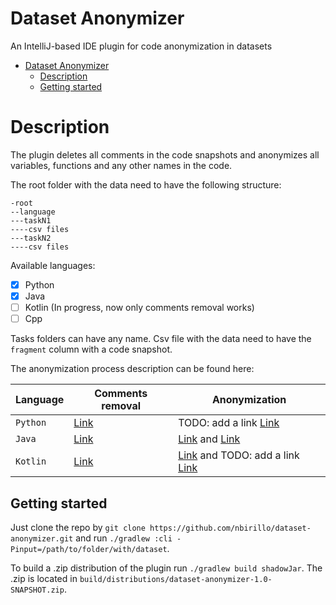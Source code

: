 # Dataset Anonymizer

An IntelliJ-based IDE plugin for code anonymization in datasets

- [Dataset Anonymizer](#dataset-anonymizer)
  - [Description](#description)
  - [Getting started](#getting-started)

# Description

The plugin deletes all comments in the code snapshots and anonymizes all variables, functions and any other names in the code.

The root folder with the data need to have the following structure:

```
-root
--language
---taskN1
----csv files
---taskN2
----csv files
```

Available languages:

- [x] Python
- [x] Java
- [ ] Kotlin (In progress, now only comments removal works)
- [ ] Cpp

Tasks folders can have any name. Csv file with the data need to have the `fragment` column with a code snapshot. 

The anonymization process description can be found here:

| Language | Comments removal       | Anonymization
| ------   | ----                   | ---- 
| `Python` | [Link](https://github.com/JetBrains-Research/ast-transformations/blob/master/docs/Anonymization.md) | TODO: add a link [Link]()
| `Java`   | [Link](/docs/transformations/CommentsRemoval.md) | [Link](/docs/transformations/Anonymization.md) and [Link](/docs/transformations/JavaAnonymizationTransformation.md)
| `Kotlin` | [Link](/docs/transformations/CommentsRemoval.md) | [Link](/docs/transformations/Anonymization.md) and TODO: add a link [Link]()


## Getting started

Just clone the repo by `git clone https://github.com/nbirillo/dataset-anonymizer.git` and run `./gradlew :cli -Pinput=/path/to/folder/with/dataset`.

To build a .zip distribution of the plugin run `./gradlew build shadowJar`. The .zip is located in `build/distributions/dataset-anonymizer-1.0-SNAPSHOT.zip`.

